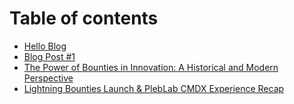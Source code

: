 # Table of contents

* [Hello Blog](README.md)
* [Blog Post #1](blog-post-1.md)
* [The Power of Bounties in Innovation: A Historical and Modern Perspective](the-power-of-bounties-in-innovation-a-historical-and-modern-perspective.md)
* [Lightning Bounties Launch & PlebLab CMDX Experience Recap](lightning-bounties-launch-and-pleblab-cmdx-experience-recap.md)
